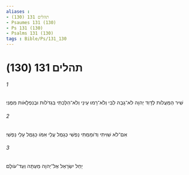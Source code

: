 ```yaml
---
aliases : 
- תהלים 131 (130)
- Psaumes 131 (130)
- Ps 131 (130)
- Psalms 131 (130)
tags : Bible/Ps/131_130
---
```


# תהלים 131 (130)

###### 1
שִׁיר הַמַּעֲלֹות לְדָוִד יְהוָה לֹא־גָבַהּ לִבִּי וְלֹא־רָמוּ עֵינַי וְלֹא־הִלַּכְתִּי בִּגְדֹלֹות וּבְנִפְלָאֹות מִמֶּנִּי׃
###### 2
אִם־לֹא שִׁוִּיתִי וְדֹומַמְתִּי נַפְשִׁי כְּגָמֻל עֲלֵי אִמֹּו כַּגָּמֻל עָלַי נַפְשִׁי׃
###### 3
יַחֵל יִשְׂרָאֵל אֶל־יְהוָה מֵעַתָּה וְעַד־עֹולָם׃
